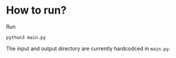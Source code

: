 # How to run?
Run
```console
python3 main.py
```
The input and output directory are currently hardcodced in `main.py`.